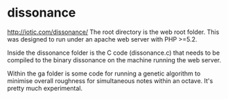 dissonance
==========
http://iotic.com/dissonance/
The root directory is the web root folder. This was designed to run under an apache web server with PHP >=5.2.

Inside the dissonance folder is the C code (dissonance.c) that needs to be compiled to the binary dissonance on the machine running the web server.

Within the ga folder is some code for running a genetic algorithm to minimise overall roughness for simultaneous notes within an octave. It's pretty much experimental.
